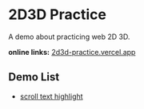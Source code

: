 # 2D3D Practice
A demo about practicing web 2D 3D.

**online links:** [2d3d-practice.vercel.app](https://2d3d-practice.vercel.app/)

## Demo List
- [scroll text highlight](https://2d3d-practice.vercel.app/scroll-highlight)